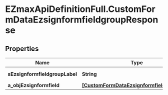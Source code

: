 # EZmaxApiDefinitionFull.CustomFormDataEzsignformfieldgroupResponse

## Properties

Name | Type | Description | Notes
------------ | ------------- | ------------- | -------------
**sEzsignformfieldgroupLabel** | **String** | The Label for the Ezsignformfieldgroup | 
**a_objEzsignformfield** | [**[CustomFormDataEzsignformfieldResponse]**](CustomFormDataEzsignformfieldResponse.md) |  | 


